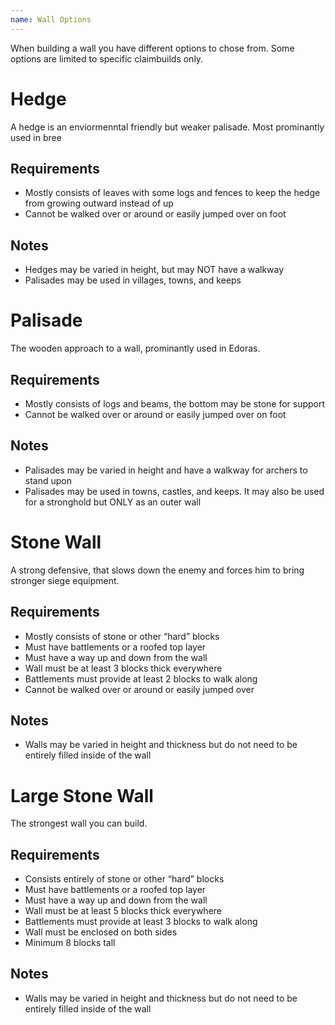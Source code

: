 ```yaml
---
name: Wall Options
---
```

When building a wall you have different options to chose from. Some options are limited to specific claimbuilds only.

# Hedge
A hedge is an enviormenntal friendly but weaker palisade. Most prominantly used in bree
## Requirements
- Mostly consists of leaves with some logs and fences to keep the hedge from growing outward instead of up
- Cannot be walked over or around or easily jumped over on foot

## Notes
- Hedges may be varied in height, but may NOT have a walkway
- Palisades may be used in villages, towns, and keeps

# Palisade
The wooden approach to a wall, prominantly used in Edoras.
## Requirements
- Mostly consists of logs and beams, the bottom may be stone for support
- Cannot be walked over or around or easily jumped over on foot

## Notes
- Palisades may be varied in height and have a walkway for archers to stand upon
- Palisades may be used in towns, castles, and keeps. It may also be used for a stronghold but ONLY as an outer wall

# Stone Wall
A strong defensive, that slows down the enemy and forces him to bring stronger siege equipment.
## Requirements
- Mostly consists of stone or other “hard” blocks
- Must have battlements or a roofed top layer
- Must have a way up and down from the wall
- Wall must be at least 3 blocks thick everywhere
- Battlements must provide at least 2 blocks to walk along
- Cannot be walked over or around or easily jumped over

## Notes
- Walls may be varied in height and thickness but do not need to be entirely filled inside of the wall

# Large Stone Wall
The strongest wall you can build.
## Requirements
- Consists entirely of stone or other “hard” blocks
- Must have battlements or a roofed top layer
- Must have a way up and down from the wall
- Wall must be at least 5 blocks thick everywhere
- Battlements must provide at least 3 blocks to walk along
- Wall must be enclosed on both sides
- Minimum 8 blocks tall

## Notes
- Walls may be varied in height and thickness but do not need to be entirely filled inside of the wall
